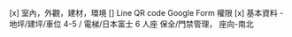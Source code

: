 [x] 室內，外觀，建材，環境
[] Line QR code
Google Form 權限
[x] 基本資料 - 地坪/建坪/車位 4-5 / 電梯/日本富士 6 人座
保全/門禁管理， 座向-南北
